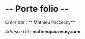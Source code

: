 -- Porte folio --
=================

*Créer par* : ** Mathieu Paczesny**

*Adresse Url* : **mathieupaczesny.com**
